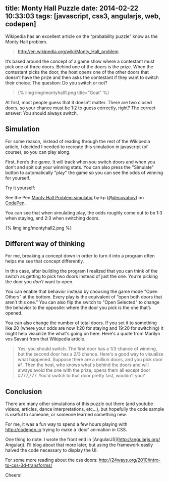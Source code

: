 title: Monty Hall Puzzle
date: 2014-02-22 10:33:03
tags: [javascript, css3, angularjs, web, codepen]
---

Wikipedia has an excellent article on the “probability puzzle” know as the Monty Hall problem.  

> http://en.wikipedia.org/wiki/Monty_Hall_problem

It’s based around the concept of a game show where a contestant must pick one of three doors.  Behind one of the doors is the prize.  When the contestant picks the door, the host opens one of the other doors that doesn’t have the prize and then asks the contestant if they want to switch their choice.  The question: Do you switch or not? 

> {% limg img/montyhall1.png title="Goat" %}

At first, most people guess that it doesn’t matter.  There are two closed doors, so your chance must be 1:2 to guess correctly, right?  The correct answer:  You should always switch.

## Simulation

For some reason, instead of reading through the rest of the Wikipedia article, I decided I needed to recreate this simulation in javascript (of course), so you can play along.

First, here’s the game. It will track when you switch doors and when you don’t and spit out your winning stats.  You can also press the "Simulate" button to automatically "play" the game so you can see the odds of winning for yourself.

Try it yourself:
<p data-height="550" data-theme-id="4105" data-slug-hash="qdkFp" data-default-tab="result" class='codepen'>See the Pen <a href='http://codepen.io/decoyahoy/pen/qdkFp'>Monty Hall Problem simulator</a> by kp (<a href='http://codepen.io/decoyahoy'>@decoyahoy</a>) on <a href='http://codepen.io'>CodePen</a>.</p>
<script async src="//codepen.io/assets/embed/ei.js"></script>

You can see that when simulating play, the odds roughly come out to be 1:3 when staying, and 2:3 when switching doors.

{% limg img/montyhall2.png %}

## Different way of thinking

For me, breaking a concept down in order to turn it into a program often helps me see that concept differently.

In this case, after building the program I realized that you can think of the switch as getting to pick two doors instead of just the one.  You’re picking the door you _don’t_ want to open.

You can enable that behavior instead by choosing the game mode "Open Others" at the bottom.  Every play is the equivalent of “open both doors that aren’t this one.”  You can also flip the switch to "Open Selected" to change the behavior to the opposite: where the door you pick is the one that’s opened.

You can also change the number of total doors.  If you set it to something like 20 (where your odds are now 1:20 for staying and 19:20 for switching) it might help visualize the what's going on here.  Here's a quote from Marilyn vos Savant from that Wikipedia article.

>Yes; you should switch. The first door has a 1/3 chance of winning, but the second door has a 2/3 chance. Here's a good way to visualize what happened. Suppose there are a million doors, and you pick door #1. Then the host, who knows what's behind the doors and will always avoid the one with the prize, opens them all except door #777,777. You'd switch to that door pretty fast, wouldn't you?

## Conclusion

There are many other simulations of this puzzle out there (and youtube videos, articles, dance interpretations, etc...), but hopefully the code sample is useful to someone, or someone learned something new.

For me, it was a fun way to spend a few hours playing with http://codepen.io trying to make a ‘door’ animation in CSS.

One thing to note: I wrote the front end in [AngularJS](http://angularjs.org/ Angularj).  I'll blog about that more later, but using the framework easily halved the code necessary to display the UI.

For some more reading about the css doors:
http://24ways.org/2010/intro-to-css-3d-transforms/

Cheers!